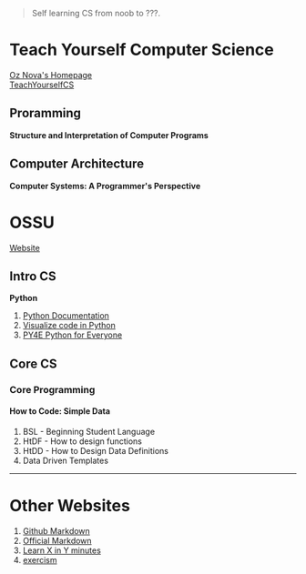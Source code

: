 > Self learning CS from noob to ???.  
# Teach Yourself Computer Science
[Oz Nova's Homepage](https://ozwrites.com/)  
[TeachYourselfCS](https://teachyourselfcs.com/)
## Proramming
**Structure and Interpretation of Computer Programs**
## Computer Architecture
**Computer Systems: A Programmer's Perspective**
# OSSU
[Website](https://github.com/ossu/computer-science)
## Intro CS
**Python** 
1. [Python Documentation](https://docs.python.org/3/)  
2. [Visualize code in Python](https://pythontutor.com/visualize.html)
3. [PY4E Python for Everyone](https://www.py4e.com/)
## Core CS
### Core Programming
#### How to Code: Simple Data
1. BSL - Beginning Student Language
2. HtDF - How to design functions
3. HtDD - How to Design Data Definitions
4. Data Driven Templates
---
# Other Websites
1. [Github Markdown](https://docs.github.com/en/get-started/writing-on-github)
2. [Official Markdown](https://www.markdownguide.org/)
3. [Learn X in Y minutes](https://learnxinyminutes.com/)
4. [exercism](exercism.io)